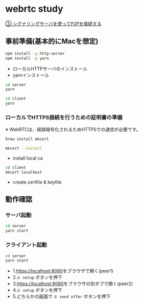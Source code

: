 # webrtc study

[③ シグナリングサーバを使ってP2Pを接続する](https://inon29.hateblo.jp/entry/2020/02/09/124406)

## 事前準備(基本的にMacを想定)

```bash
npm install -g http-server
npm install -g yarn
```

- ローカルHTTPサーバのインストール
- yarnインストール

```bash
cd server
yarn
```

```bash
cd client
yarn
```

### ローカルでHTTPS接続を行うための証明書の準備

※ WebRTCは、経路暗号化されるためHTTPSでの通信が必要です。

```bash
brew install mkcert
```

```bash
mkcert --install
```

- install local ca

```bash
cd client
mkcert localhost
```

- create certfile & keyfile

## 動作確認

### サーバ起動

```bash
cd server
yarn start
```

### クライアント起動

```bash
cd server
yarn start
```

- 1.[https://localhost:8080](https://localhost:8080)をブラウザで開く(peer1)
- 2.`① setup` ボタンを押下
- 3.[https://localhost:8080](https://localhost:8080)をブラウザの別ダブで開く(peer2)
- 4.`① setup` ボタンを押下
- 5.どちらかの画面で `② send offer` ボタンを押下
